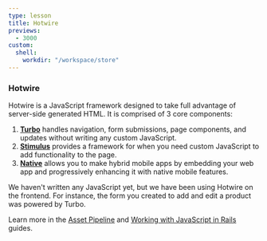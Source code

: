 ```yaml
---
type: lesson
title: Hotwire
previews:
  - 3000
custom:
  shell:
    workdir: "/workspace/store"
---
```


### Hotwire

Hotwire is a JavaScript framework designed to take full advantage of server-side
generated HTML. It is comprised of 3 core components:

1. [**Turbo**](https://turbo.hotwired.dev/) handles navigation, form
   submissions, page components, and updates without writing any custom
   JavaScript.
2. [**Stimulus**](https://stimulus.hotwired.dev/) provides a framework for when
   you need custom JavaScript to add functionality to the page.
3. [**Native**](https://native.hotwired.dev/) allows you to make hybrid mobile
   apps by embedding your web app and progressively enhancing it with native
   mobile features.

We haven't written any JavaScript yet, but we have been using Hotwire on the
frontend. For instance, the form you created to add and edit a product was
powered by Turbo.

Learn more in the [Asset Pipeline](https://guides.rubyonrails.org/asset_pipeline.html) and
[Working with JavaScript in Rails](https://guides.rubyonrails.org/working_with_javascript_in_rails.html)
guides.
